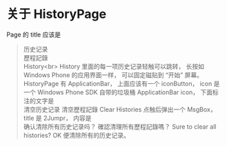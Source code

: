 关于 HistoryPage
=
Page 的 title 应该是<br>
>历史记录<br>
歷程記錄<br>
History\<br>
History 里面的每一项历史记录轻触可以跳转，
长按如 Windows Phone 的应用界面一样，
可以固定磁贴到 “开始” 屏幕。<br>
HistoryPage 有 ApplicationBar，
上面应该有一个 iconButton，
icon 是一个 Windows Phone SDK 自带的垃圾桶 ApplicationBar icon，
下面标注的文字是<br>
>清空历史记录
>清空歷程記錄
>Clear Histories
点触后弹出一个 MsgBox，
title 是 2Jumpr，
内容是<br>
>确认清除所有历史记录吗？
>確認清理所有歷程記錄嗎？
>Sure to clear all histories?
OK 便清除所有的历史记录。
